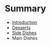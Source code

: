 # Summary

* [Introduction](README.md)
* [Desserts](desserts.md)
* [Side Dishes](side-dishes.md)
* Main Dishes

